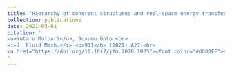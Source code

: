 ```yaml
---
title: "Hierarchy of coherent structures and real-space energy transfer in turbulent channel flow"
collection: publications
date: 2021-03-01
citation: '
<u>Yutaro Motoori</u>, Susumu Goto <br> 
<i>J. Fluid Mech.</i> <b>911</b> (2021) A27.<br>
<a href="https://doi.org/10.1017/jfm.2020.1025"><font color="#0000FF">https://doi.org/10.1017/jfm.2020.1025</font></a>
'
---
```

